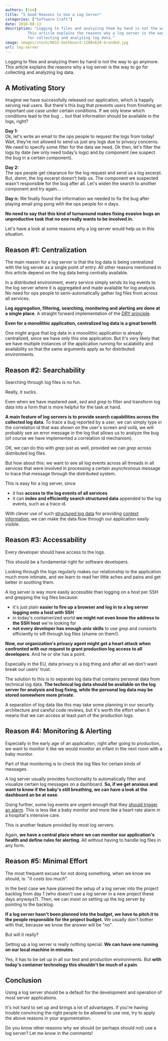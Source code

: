 ```yaml
---
authors: [tom]
title: "5 Good Reasons to Use a Log Server"
categories: ["Software Craft"]
date: 2018-08-13
description: "Logging to files and analyzing them by hand is not the way to go anymore.
          This article explains the reasons why a log server is the way to go
          for collecting and analyzing log data."
image: images/stock/0032-dashboard-1200x628-branded.jpg
url: log-server
---
```




Logging to files and analyzing them by hand is not the way to go anymore.
This article explains the reasons why a log server is the way to go
for collecting and analyzing log data.

## A Motivating Story

Imagine we have successfully released our application, which is happily serving real users. But there's this bug that
prevents users from finishing an important use case under certain conditions. If we only knew which conditions lead
to the bug ... but that information should be available in the logs, right?

**Day 1:**  
Ok, let's write an email to the ops people to request the logs from today! Wait, they're not allowed
to send us just any logs due to privacy concerns. We need to specify some filter for the data we need. 
Ok then, let's filter the logs by date (we only need today's logs) and by component (we suspect the bug in a certain
component). 

**Day 2:**  
The ops people get clearance for the log request and send us a log excerpt.
But, *damn*, the log excerpt doesn't help us. The component we suspected wasn't responsible for the bug after all. 
Let's widen the search to another component and try again... .

**Day n:**
We finally found the information we needed to fix the bug after playing email ping pong with the ops people for n days.

**No need to say that this kind of turnaround makes fixing evasive bugs an unproductive task that no one really
wants to be involved in.**

Let's have a look at some reasons why a log server would help us in this situation.

## Reason #1: Centralization

The main reason for a log server is that the log data is being centralized with the log server as a single point of
entry. All other reasons mentioned in this article depend on the log data being centrally available.

In a distributed environment, every service simply
sends its log events to the log server where it is aggregated and made available for log analysis. No need for
ops people to semi-automatically gather log files from across all services. 

**Log aggregation, filtering, searching, monitoring and alerting are done at a single place**. A straight forward
implementation of the [DRY principle](https://en.wikipedia.org/wiki/Don%27t_repeat_yourself).    

**Even for a monolithic application, centralized log data is a great benefit**. 

One might argue that log data
in a monolithic application is already centralized, since we have only this one application. But it's very likely that we have
multiple instances of the application running for scalability and availability so that the same arguments apply as for
distributed environments.

## Reason #2: Searchability

Searching through log files is no fun. 

Really, it sucks. 

Even when we have mastered *awk*, *sed* and *grep* to filter and transform log data into a form
that is more helpful for the task at hand.

**A main feature of log servers is to provide search capabilities across the collected log data**. To trace a bug reported
by a user, we can simply type in the correlation id that was shown on the user's screen and voilá, we will probably
see an error message in the log that allows us to analyze the bug (of course we have implemented a correlation id mechanism).

OK, we can do this with *grep* just as well, provided we can *grep* across distributed log files.

But how about this: we want to see all log events across all threads in all services that were involved in
processing a certain asynchronous message to trace that message through the distributed system.

This is easy for a log server, since

* it has **access to the log events of all services**
* it can **index and efficiently search structured data** appended to the log events, such as a trace id.  

With clever use of such [structured log data](/structured-log-data) for providing [context information](/logging-context),
we can make the data flow through our application easily visible.

## Reason #3: Accessability

Every developer should have access to the logs. 

This should be a fundamental right for software developers.

Looking through the logs regularly makes our relationship to the application much more intimate, and we learn to read
her little aches and pains and get better in soothing them.

A log server is way more easily accessible than logging on a host per SSH and grepping the log files because:

* it's just plain **easier to fire up a browser and log in to a log server logging onto a host with SSH**
* in today's containerized world **we might not even know the address to the SSH host** we're looking for   
* **not every developer has enough unix skills** to use *grep* and consorts efficiently to sift through log files (shame on them!).

**Now, our organization's privacy agent might get a heart attack when confronted with our request to grant production
log access to all developers**. And he or she has a point.

Especially in the EU, data privacy is a big thing and after all we don't want break our users' trust.

The solution to this is to separate log data that contains personal data from technical log data. **The technical log
data should be available on the log server for analysis and bug fixing, while the personal log data may be stored
somewhere more private**. 

A separation of log data like this may take some planning in our security architecture 
and careful code reviews, but it's worth the effort when it means that we can access at least part of the production logs.

## Reason #4: Monitoring & Alerting

Especially in the early age of an application, right after going to production, we want to monitor it
like we would monitor an infant in the next room with a baby monitor.

Part of that monitoring is to check the log files for certain kinds of messages. 

A log server usually provides functionality to automatically filter and visualize certain log messages on a dashboard.
**So, if we get anxious and want to know if the baby's still breathing, we can have a look at the dashboard an be at ease**.

Going further, some log events are urgent enough that they [should trigger an alarm](/logging-levels#alert--adapt).
This is less like a baby monitor and more like a heart rate alarm in a hospital's intensive care. 

This is another feature provided by most log servers. 

Again, **we have a central place where we can monitor our application's health and define rules for alerting**. All without
having to handle log files in any form.

## Reason #5: Minimal Effort

The most frequent excuse for not doing something, when we know we should, is: "*it costs too much*". 

In the best case we have planned the setup of a log server into the project backlog from day 1 (who doesn't use a log server 
in a new project these days anyways?). Then, we can insist on setting up the log server by pointing to the backlog.

**If a log server hasn't been planned into the budget, we have to pitch it to the people responsible for the project budget.**
We usually don't bother with that, because we know the answer will be "no".

But will it really?

Setting up a log server is really nothing special. **We can have one running on our local machine in minutes**.

Yes, it has to be set up in all our test and production environments. But **with today's container technology this
shouldn't be much of a pain**. 

## Conclusion

Using a log server should be a default for the development and operation of most server applications. 

It's not hard to set up and brings a lot of advantages. If you're having trouble convincing the right people
to be allowed to use one, try to apply the above reasons in your argumentation.

Do you know other reasons why we should (or perhaps should not) use a log server? Let me know in the comments!
